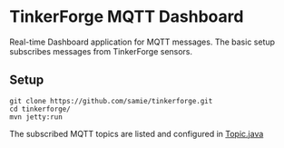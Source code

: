 # TinkerForge MQTT Dashboard

Real-time Dashboard application for MQTT messages. The basic setup subscribes messages from TinkerForge sensors.

## Setup

    git clone https://github.com/samie/tinkerforge.git
    cd tinkerforge/
    mvn jetty:run

The subscribed MQTT topics are listed and configured in [Topic.java](https://github.com/samie/tinkerforge/blob/master/src/main/java/org/vaadin/tinkerforge/Topic.java)
